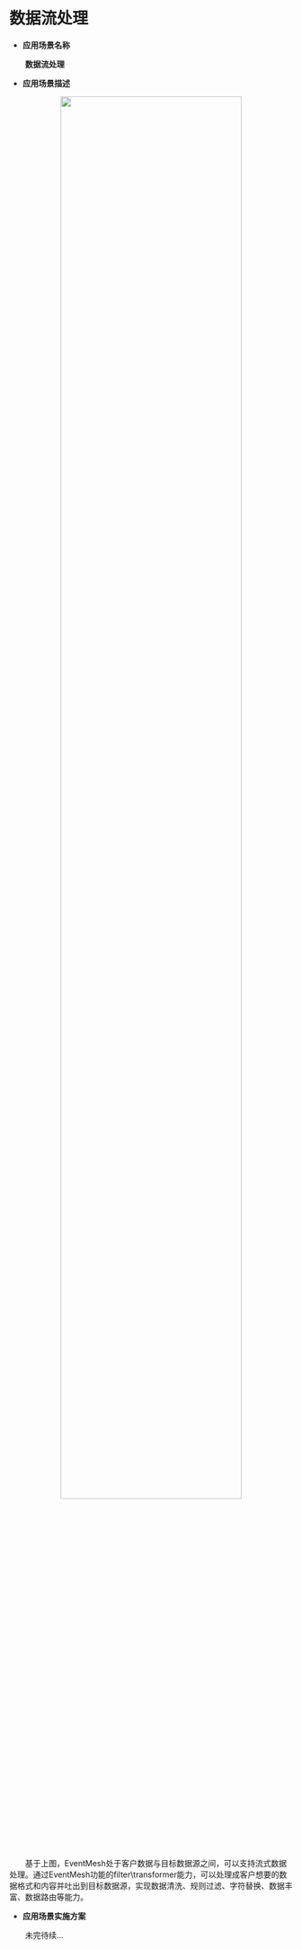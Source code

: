 # 数据流处理

*   **应用场景名称**

&emsp;&emsp;**数据流处理**
 

*   **应用场景描述**

<div align="center">
<img src="/images/application-scenario/s0_img1.png" width="80%" />
</div>

<!-- ![data-steam-processing-detail](/images/application-scenario/s0_img1.png) -->

&emsp;&emsp;基于上图，EventMesh处于客户数据与目标数据源之间，可以支持流式数据处理。通过EventMesh功能的filter\transformer能力，可以处理成客户想要的数据格式和内容并吐出到目标数据源，实现数据清洗、规则过滤、字符替换、数据丰富、数据路由等能力。
  
*   **应用场景实施方案**

&emsp;&emsp;未完待续...
